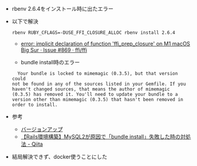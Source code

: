 - rbenv 2.6.4をインストール時に出たエラー

- 以下で解決
  ```
  rbenv RUBY_CFLAGS=-DUSE_FFI_CLOSURE_ALLOC rbenv install 2.6.4
  ```
  - [error: implicit declaration of function 'ffi\_prep\_closure' on M1 macOS Big Sur · Issue \#869 · ffi/ffi](https://github.com/ffi/ffi/issues/869)


  - bundle install時のエラー
  ```
    Your bundle is locked to mimemagic (0.3.5), but that version could
  not be found in any of the sources listed in your Gemfile. If you
  haven't changed sources, that means the author of mimemagic
  (0.3.5) has removed it. You'll need to update your bundle to a
  version other than mimemagic (0.3.5) that hasn't been removed in
  order to install.
  ```
- 参考
  - [バージョンアップ](https://hackmd.io/@mametter/mimemagic-info-ja)
  - [【Rails環境構築】MySQL2が原因で「bundle install」失敗した時の対処法 \- Qiita](https://qiita.com/4EAE_Learner/items/110f7e025b1d842d4bee)

- 結局解決できず、docker使うことにした